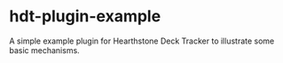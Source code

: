 # hdt-plugin-example
A simple example plugin for Hearthstone Deck Tracker to illustrate some basic mechanisms.
